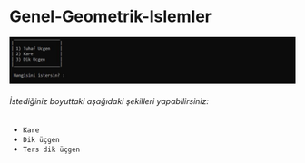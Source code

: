 # Genel-Geometrik-Islemler
![Kodun geneli](https://github.com/Lawhoer/Genel-Geometrik-Islemler/blob/main/exe_goruntu.JPG)
###### İstediğiniz boyuttaki aşağıdaki şekilleri yapabilirsiniz:
- `Kare`
- `Dik üçgen`
- `Ters dik üçgen`

